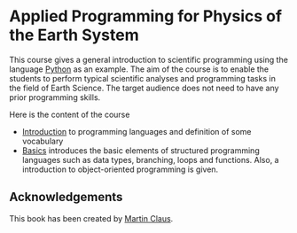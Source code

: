# Applied Programming for Physics of the Earth System

<!-- <img src="https://circleci.com/gh/jupyter/jupyter-book.svg?style=svg"> -->

This course gives a general introduction to scientific programming using the language [Python](https://www.python.org) as an example.
The aim of the course is to enable the students to perform typical  scientific analyses and programming tasks in the field of Earth Science.
The target audience does not need to have any prior programming skills.

Here is the content of the course

* [Introduction](introduction) to programming languages and definition of some vocabulary
* [Basics](basics/basics) introduces the basic elements of structured programming languages such as data types, branching, loops and functions. Also, a introduction to object-oriented programming is given.

## Acknowledgements

This book has been created by [Martin Claus][martin].

[martin]: https://martinclaus.github.io/


<!-- # Inhalt

-  Datentypen und Speicher
-  Programmablauf und Strukturen
-  Funktionen
-  Objektorientiertes Programmieren
-  Modularisierung
-  Numerische Datenanalyse
-  Visualisierung
-  Datenformate und Ein- und Ausgabe
-  Testing
-  Versionskontrolle
-  Best-practice -->
